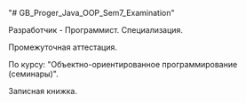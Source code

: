 "# GB_Proger_Java_OOP_Sem7_Examination" 

Разработчик - Программист. Специализация.

Промежуточная аттестация.

По курсу: "Объектно-ориентированное программирование (семинары)".

Записная книжка.